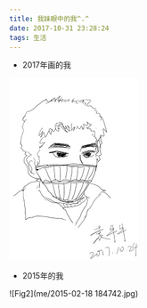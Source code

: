 ```yaml
---
title: 我妹眼中的我^.^
date: 2017-10-31 23:28:24
tags: 生活
---
```


* 2017年画的我

![me](me/me.jpg)

* 2015年的我                      

![Fig2](me/2015-02-18 184742.jpg)
